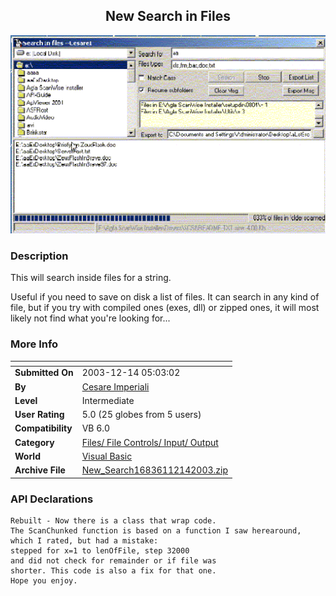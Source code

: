﻿<div align="center">

## New Search in Files

<img src="PIC200312101733522663.gif">
</div>

### Description

This will search inside files for a string.

Useful if you need to save on disk a list of files. It can search in any kind of file, but if you try with compiled ones (exes, dll) or zipped ones, it will most likely not find what you're looking for...
 
### More Info
 


<span>             |<span>
---                |---
**Submitted On**   |2003-12-14 05:03:02
**By**             |[Cesare Imperiali](https://github.com/Planet-Source-Code/PSCIndex/blob/master/ByAuthor/cesare-imperiali.md)
**Level**          |Intermediate
**User Rating**    |5.0 (25 globes from 5 users)
**Compatibility**  |VB 6\.0
**Category**       |[Files/ File Controls/ Input/ Output](https://github.com/Planet-Source-Code/PSCIndex/blob/master/ByCategory/files-file-controls-input-output__1-3.md)
**World**          |[Visual Basic](https://github.com/Planet-Source-Code/PSCIndex/blob/master/ByWorld/visual-basic.md)
**Archive File**   |[New\_Search16836112142003\.zip](https://github.com/Planet-Source-Code/cesare-imperiali-new-search-in-files__1-50403/archive/master.zip)

### API Declarations

```
Rebuilt - Now there is a class that wrap code.
The ScanChunked function is based on a function I saw herearound, which I rated, but had a mistake:
stepped for x=1 to lenOfFile, step 32000
and did not check for remainder or if file was
shorter. This code is also a fix for that one.
Hope you enjoy.
```





